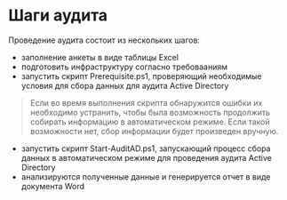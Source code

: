 # Шаги аудита

Проведение аудита состоит из нескольких шагов:
- заполнение анкеты в виде таблицы Excel
- подготовить инфраструктуру согласно требовааниям
- запустить скрипт Prerequisite.ps1, проверяющий необходимые условия для сбора данных для аудита Active Directory

> Если во время выполнения скрипта обнаружится ошибки их необходимо устранить, чтобы была возможность продолжить собирать информацию в автоматическом режиме. Если такой возможности нет, сбор информации будет произведен вручную.

- запустить скрипт Start-AuditAD.ps1, запускающий процесс сбора данных в автоматическом режиме для проведения аудита Active Directory
- анализируются полученные данные и генерируется отчет в виде документа Word